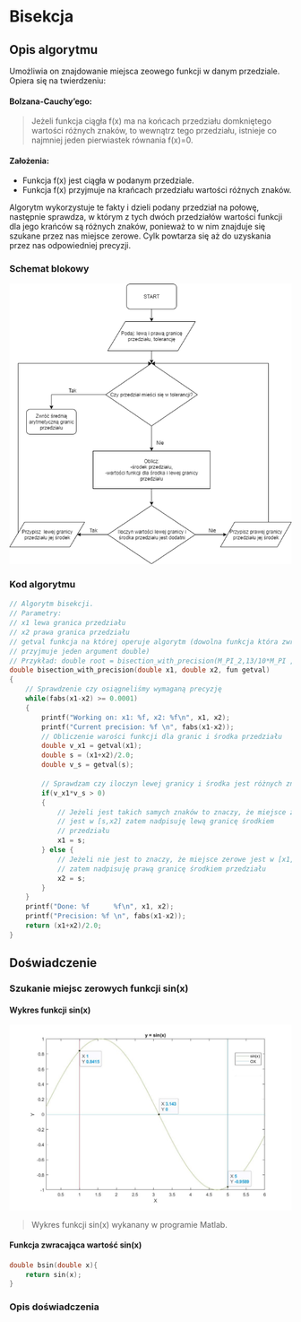 # Bisekcja
## Opis algorytmu
Umożliwia on znajdowanie miejsca zeowego funkcji w danym przedziale. Opiera się na twierdzeniu:
#### Bolzana-Cauchy’ego:
> Jeżeli funkcja ciągła f(x) ma na końcach przedziału domkniętego wartości różnych znaków, to wewnątrz tego przedziału, 
> istnieje co najmniej jeden pierwiastek równania f(x)=0.
#### Założenia:
- Funkcja f(x) jest ciągła w podanym przedziale.
- Funkcja f(x) przyjmuje na krańcach przedziału wartości różnych znaków.

Algorytm wykorzystuje te fakty i dzieli podany przedział na połowę, następnie sprawdza, w którym z tych dwóch przedziałów wartości funkcji dla jego krańców są różnych znaków, ponieważ to w nim znajduje się szukane przez nas miejsce zerowe. Cylk powtarza się aż do uzyskania przez nas odpowiedniej precyzji.
### Schemat blokowy
![alt text](https://github.com/finloop/biselect/blob/master/Bisekcja.png)
### Kod algorytmu
```c
// Algorytm bisekcji.
// Parametry:
// x1 lewa granica przedziału
// x2 prawa granica przedziału
// getval funkcja na której operuje algorytm (dowolna funkcja która zwraca double
// przyjmuje jeden argument double)
// Przykład: double root = bisection_with_precision(M_PI_2,13/10*M_PI , bsin);
double bisection_with_precision(double x1, double x2, fun getval)
{
    // Sprawdzenie czy osiągneliśmy wymaganą precyzję
    while(fabs(x1-x2) >= 0.0001)
    {
        printf("Working on: x1: %f, x2: %f\n", x1, x2);
        printf("Current precision: %f \n", fabs(x1-x2));
        // Obliczenie warości funkcji dla granic i środka przedziału
        double v_x1 = getval(x1);
        double s = (x1+x2)/2.0;
        double v_s = getval(s);

        // Sprawdzam czy iloczyn lewej granicy i środka jest różnych znaków 
        if(v_x1*v_s > 0)
        {  
            // Jeżeli jest takich samych znaków to znaczy, że miejsce zerowe 
            // jest w [s,x2] zatem nadpisuję lewą granicę środkiem
            // przedziału
            x1 = s;
        } else {
            // Jeżeli nie jest to znaczy, że miejsce zerowe jest w [x1,1]
            // zatem nadpisuję prawą granicę środkiem przedziału
            x2 = s;
        }
    }
    printf("Done: %f      %f\n", x1, x2);
    printf("Precision: %f \n", fabs(x1-x2));
    return (x1+x2)/2.0;
}
```
## Doświadczenie
### Szukanie miejsc zerowych funkcji sin(x)
#### Wykres funkcji sin(x)
![alt text](https://github.com/finloop/biselect/blob/master/sinx.jpg)
> Wykres funkcji sin(x) wykanany w programie Matlab. 
#### Funkcja zwracająca wartość sin(x)
```c
double bsin(double x){
    return sin(x);
}
```
### Opis doświadczenia





